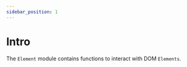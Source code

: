 ```yaml
---
sidebar_position: 1
---
```


# Intro

The `Element` module contains functions to interact with DOM `Elements`.
